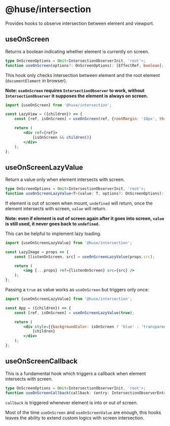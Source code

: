 # @huse/intersection

Provides hooks to observe intersection between element and viewport.

## useOnScreen

Returns a boolean indicating whether element is currently on screen.

```typescript
type OnScreenOptions = Omit<IntersectionObserverInit, 'root'>;
function useOnScreen(options?: OnScreenOptions): [EffectRef, boolean];
```

This hook only checks intersection between element and the root element (`documentElement` in browser).

**Note: `useOnScreen` requires `IntersectionObserver` to work, without `IntersectionObserver` it supposes the element is always on screen.**

```jsx
import {useOnScreen} from '@huse/intersection';

const LazyView = ({children}) => {
    const [ref, isOnScreen] = useOnScreen(ref, {rootMargin: '10px', threshold: '30%'});

    return (
        <div ref={ref}>
            {isOnScreen && children()}
        </div>
    );
};
```

## useOnScreenLazyValue

Return a value only when element intersects with screen.

```typescript
type OnScreenOptions = Omit<IntersectionObserverInit, 'root'>;
function useOnScreenLazyValue<T>(value: T, options?: OnScreenOptions): [EffectRef, T | undefined];
```

If element is out of screen when mount, `undefined` will return, once the element intersects with screen, `value` will return.

**Note: even if element is out of screen again after it goes into screen, `value` is still used, it never goes back to `undefined`.**

This can be helpful to implement lazy loading.

```jsx
import {useOnScreenLazyValue} from '@huse/intersection';

const LazyImage = props => {
    const [listenOnScreen, src] = useOnScreenLazyValue(props.src);

    return (
        <img {...props} ref={listenOnScreen} src={src} />
    );
};
```

Passing a `true` as value works as `useOnScreen` but triggers only once:

```jsx
import {useOnScreenLazyValue} from '@huse/intersection';

const App = ({children}) => {
    const [ref, isOnScreen] = useOnScreenLazyValue(true);

    return (
        <div style={{backgroundColor: isOnScreen ? 'blue' : 'transparent'}}>
            {children}
        </div>
    );
};
```

## useOnScreenCallback

This is a fundamental hook which triggers a callback when element intersects with screen.

```typescript
type OnScreenOptions = Omit<IntersectionObserverInit, 'root'>;
function useOnScreenCallback(callback: (entry: IntersectionObserverEntry) => void, options?: OnScreenOptions): EffectRef;
```

`callback` is triggered whenever element is into or out of screen.

Most of the time `useOnScreen` and `useOnScreenValue` are enough, this hooks leaves the ability to extend custom logics with screen intersection.
